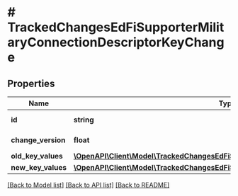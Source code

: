# # TrackedChangesEdFiSupporterMilitaryConnectionDescriptorKeyChange

## Properties

Name | Type | Description | Notes
------------ | ------------- | ------------- | -------------
**id** | **string** | Resource identifier | [optional]
**change_version** | **float** | Change version | [optional]
**old_key_values** | [**\OpenAPI\Client\Model\TrackedChangesEdFiSupporterMilitaryConnectionDescriptorKey**](TrackedChangesEdFiSupporterMilitaryConnectionDescriptorKey.md) |  | [optional]
**new_key_values** | [**\OpenAPI\Client\Model\TrackedChangesEdFiSupporterMilitaryConnectionDescriptorKey**](TrackedChangesEdFiSupporterMilitaryConnectionDescriptorKey.md) |  | [optional]

[[Back to Model list]](../../README.md#models) [[Back to API list]](../../README.md#endpoints) [[Back to README]](../../README.md)
